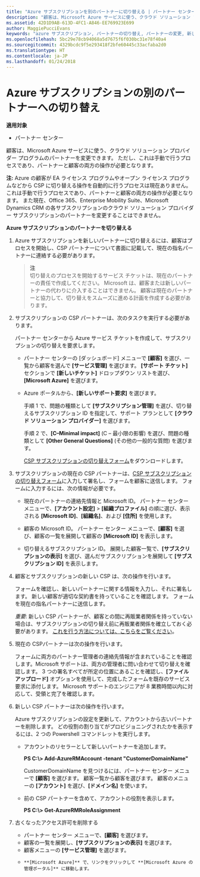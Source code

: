 ```yaml
---
title: "Azure サブスクリプションを別のパートナーに切り替える | パートナー センター"
description: "顧客は、Microsoft Azure サービスに使う、クラウド ソリューション プロバイダー プログラムのパートナーを変更できます。 ただし、これは手動で行うプロセスであり、パートナーと顧客の両方の操作が必要となります。"
ms.assetid: 42D1D9AB-613D-4FC1-A846-EE769923E699
author: MaggiePucciEvans
keywords: "azure サブスクリプション, パートナーの切り替え, パートナーの変更, 新しいパートナーの獲得, 別のパートナー"
ms.openlocfilehash: 5bc29e78cb94068a5d7675f6f030bc31e78f40a4
ms.sourcegitcommit: 4329bcdc9f5e293418f2bfe60445c33acfaba2d0
ms.translationtype: HT
ms.contentlocale: ja-JP
ms.lasthandoff: 01/24/2018
---
```

# <a name="switch-azure-subscriptions-to-a-different-partner"></a>Azure サブスクリプションの別のパートナーへの切り替え

**適用対象**

-  パートナー センター

顧客は、Microsoft Azure サービスに使う、クラウド ソリューション プロバイダー プログラムのパートナーを変更できます。 ただし、これは手動で行うプロセスであり、パートナーと顧客の両方の操作が必要となります。

**注:**  Azure の顧客が EA ライセンス プログラムやオープン ライセンス プログラムなどから CSP に切り替える操作を自動的に行うプロセスは現在ありません。 これは手動で行うプロセスであり、パートナーと顧客の両方の操作が必要となります。 また現在、Office 365、Enterprise Mobility Suite、Microsoft Dynamics CRM の各サブスクリプションのクラウド ソリューション プロバイダー サブスクリプションのパートナーを変更することはできません。


 

**Azure サブスクリプションのパートナーを切り替える**

1.  Azure サブスクリプションを新しいパートナーに切り替えるには、顧客はプロセスを開始し、CSP パートナーについて書面に記載して、現在の指名パートナーに連絡する必要があります。 

    >**注**<br> 切り替えのプロセスを開始するサービス チケットは、現在のパートナーの責任で作成してください。 Microsoft は、顧客または新しいパートナーの代わりに介入することはできません。 顧客は現在のパートナーと協力して、切り替えをスムーズに進める計画を作成する必要があります。

2.  サブスクリプションの CSP パートナーは、次のタスクを実行する必要があります。

    パートナー センターから Azure サービス チケットを作成して、サブスクリプションの切り替えを要求します。

    -   パートナー センターの [ダッシュボード] メニューで **[顧客]** を選び、一覧から顧客を選んで **[サービス管理]** を選びます。 **[サポート チケット]** セクションで **[新しいチケット]** ドロップダウン リストを選び、**[Microsoft Azure]** を選びます。

    -   Azure ポータルから、**[新しいサポート要求]** を選びます。

        手順 1 で、問題の種類として **[サブスクリプション管理]** を選び、切り替えるサブスクリプション ID を指定して、サポート プランとして **[クラウド ソリューション プロバイダー]** を選びます。

        手順 2 で、**[C–Minimal impact]** (C – 最小限の影響) を選び、問題の種類として **[Other General Questions]** (その他の一般的な質問) を選びます。

        [CSP サブスクリプションの切り替えフォーム](https://assets.windowsphone.com/5222c408-e546-4e01-b72a-2ec7d4c43d57/CSP_Subscription_Transfer_Form_Azure_InvariantCulture_Default.zip)をダウンロードします。

3.  サブスクリプションの現在の CSP パートナーは、[CSP サブスクリプションの切り替えフォーム](https://assets.windowsphone.com/5222c408-e546-4e01-b72a-2ec7d4c43d57/CSP_Subscription_Transfer_Form_Azure_InvariantCulture_Default.zip)に入力して署名し、フォームを顧客に送信します。 フォームに入力するには、次の情報が必要です。

    -   現在のパートナーの連絡先情報と Microsoft ID。 パートナー センター メニューで、**[アカウント設定]** &gt; **[組織プロファイル]** の順に選び、表示される **[Microsoft ID]**、**[組織名]**、および **[住所]** を使用します。

    -   顧客の Microsoft ID。 パートナー センター メニューで、**[顧客]** を選び、顧客の一覧を展開して顧客の **[Microsoft ID]** を表示します。

    -   切り替えるサブスクリプション ID。 展開した顧客一覧で、**[サブスクリプションの表示]** を選び、選んだサブスクリプションを展開して **[サブスクリプション ID]** を表示します。

4.  顧客とサブスクリプションの新しい CSP は、次の操作を行います。

    フォームを確認し、新しいパートナーに関する情報を入力し、それに署名します。 新しい顧客が適切な契約書を持っていることを確認します。 フォームを現在の指名パートナーに送信します。

    *重要*: 新しい CSP パートナーが、顧客との間に再販業者関係を持っていない場合は、サブスクリプションの切り替え前に再販業者関係を確立しておく必要があります。 [これを行う方法については、こちらをご覧ください](https://int.msdn.microsoft.com/en-us/library/partnercenter/mt750320.aspx)。

5.  現在の CSPパートナーは次の操作を行います。

    フォームに両方のパートナー管理者の連絡先情報が含まれていることを確認します。Microsoft サポートは、両方の管理者に問い合わせて切り替えを確認します。 3 つの署名すべてが所定の位置にあることを確認し、**[ファイル アップロード]** オプションを使用して、完成したフォームを既存のサービス要求に添付します。 Microsoft サポートのエンジニアが 8 業務時間以内に対応して、受領と完了を確認します。

6.  新しい CSP パートナーは次の操作を行います。

    Azure サブスクリプションの設定を更新して、アカウントから古いパートナーを削除します。 どの役割の割り当てがプロビジョニングされたかを表示するには、2 つの Powershell コマンドレットを実行します。

    -   アカウントのリセラーとして新しいパートナーを追加します。

        **PS C:\\&gt; Add-AzureRMAccount -tenant "CustomerDomainName"**

        CustomerDomainName を見つけるには、パートナー センター メニューで **[顧客]** を選びます。 顧客一覧から顧客を選びます。 顧客のメニューの **[アカウント]** を選び、**[ドメイン名]** を使います。

    -   前の CSP パートナーを含めて、アカウントの役割を表示します。

        **PS C:\\&gt; Get-AzureRMRoleAssignment**

7. 古くなったアクセス許可を削除する

    -  パートナー センター メニューで、**[顧客]** を選びます。 
    -  顧客の一覧を展開し、**[サブスクリプションの表示]** を選びます。 
    -  顧客メニューの **[サービス管理]** を選びます。 
    -  
          **[Microsoft Azure]** で、リンクをクリックして **[Microsoft Azure の管理ポータル]** に移動します。

 

 



